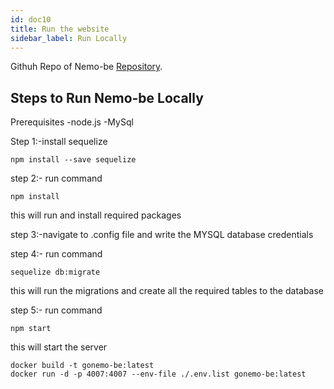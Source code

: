 ```yaml
---
id: doc10
title: Run the website
sidebar_label: Run Locally
---
```


Githuh Repo of Nemo-be [Repository](https://github.com/gonemo-io/nemo-be).

## Steps to Run Nemo-be Locally

Prerequisites
-node.js
-MySql

Step 1:-install sequelize
```
npm install --save sequelize
```
step 2:- run command
```
npm install
```
this will run and install required packages

step 3:-navigate to .config file and write the MYSQL database credentials

step 4:- run command
```
sequelize db:migrate
```
this will run the migrations and create all the required tables to the database 

step 5:- run command
```
npm start
```
this will start the server
```
docker build -t gonemo-be:latest 
docker run -d -p 4007:4007 --env-file ./.env.list gonemo-be:latest
```